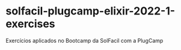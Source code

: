 # solfacil-plugcamp-elixir-2022-1-exercises
Exercícios aplicados no Bootcamp da SolFacil com a PlugCamp
